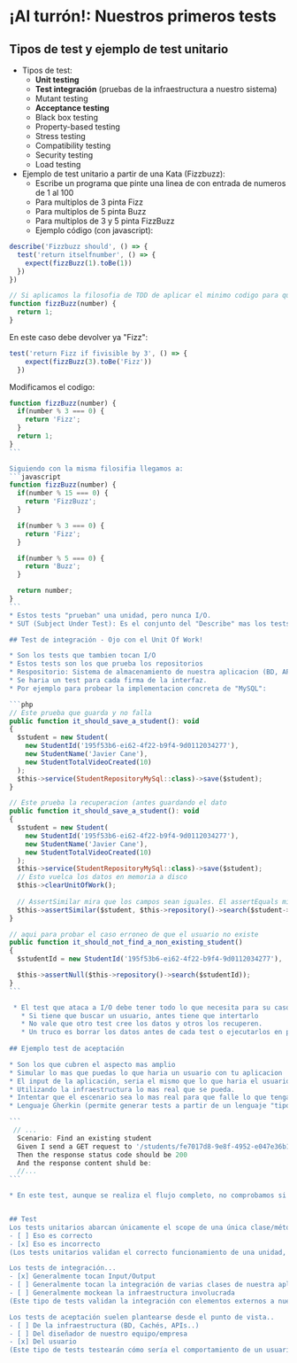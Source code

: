 # ¡Al turrón!: Nuestros primeros tests

## Tipos de test y ejemplo de test unitario

* Tipos de test:
  * **Unit testing**
  * **Test integración** (pruebas de la infraestructura a nuestro sistema)
  * Mutant testing
  * **Acceptance testing**
  * Black box testing
  * Property-based testing
  * Stress testing
  * Compatibility testing
  * Security testing
  * Load testing
* Ejemplo de test unitario a partir de una Kata (Fizzbuzz):
  * Escribe un programa que pinte una linea de con entrada de numeros de 1 al 100
  * Para multiplos de 3 pinta Fizz
  * Para multiplos de 5 pinta Buzz
  * Para multiplos de 3 y 5 pinta FizzBuzz
  * Ejemplo código (con javascript):  
```javascript
describe('Fizzbuzz should', () => {
  test('return itselfnumber', () => {
    expect(fizzBuzz(1).toBe(1))
  })
})

// Si aplicamos la filosofia de TDD de aplicar el minimo codigo para que funcione:
function fizzBuzz(number) {
  return 1;
}
```
En este caso debe devolver ya "Fizz":
```javascript
test('return Fizz if fivisible by 3', () => {
    expect(fizzBuzz(3).toBe('Fizz'))
  })
```

Modificamos el codigo:
````javascript
function fizzBuzz(number) {
  if(number % 3 === 0) {
    return 'Fizz';
  }
  return 1;
}
```

Siguiendo con la misma filosifia llegamos a:
```javascript
function fizzBuzz(number) {
  if(number % 15 === 0) {
    return 'FizzBuzz';
  }

  if(number % 3 === 0) {
    return 'Fizz';
  }

  if(number % 5 === 0) {
    return 'Buzz';
  }

  return number;
}
```
* Estos tests "prueban" una unidad, pero nunca I/O.
* SUT (Subject Under Test): Es el conjunto del "Describe" mas los tests que incluyen a ese caso.

## Test de integración - Ojo con el Unit Of Work!

* Son los tests que tambien tocan I/O
* Estos tests son los que prueba los repositorios
* Respositorio: Sistema de almacenamiento de nuestra aplicacion (BD, APIs, Cachés, etc.)
* Se haria un test para cada firma de la interfaz.
* Por ejemplo para probear la implementacion concreta de "MySQL":

```php
// Este prueba que guarda y no falla
public function it_should_save_a_student(): void 
{
  $student = new Student(
    new StudentId('195f53b6-ei62-4f22-b9f4-9d0112034277'),
    new StudentName('Javier Cane'),
    new StudentTotalVideoCreated(10)
  );
  $this->service(StudentRepositoryMySql::class)->save($student);
}

// Este prueba la recuperacion (antes guardando el dato
public function it_should_save_a_student(): void 
{
  $student = new Student(
    new StudentId('195f53b6-ei62-4f22-b9f4-9d0112034277'),
    new StudentName('Javier Cane'),
    new StudentTotalVideoCreated(10)
  );
  $this->service(StudentRepositoryMySql::class)->save($student);
  // Esto vuelca los datos en memoria a disco
  $this->clearUnitOfWork();
  
  // AssertSimilar mira que los campos sean iguales. El assertEquals miraria que la referencia sea igual, y en este caso no.
  $this->assertSimilar($student, $this->repository()->search($student->id()));
}

// aqui para probar el caso erroneo de que el usuario no existe
public function it_should_not_find_a_non_existing_student()
{
  $studentId = new StudentId('195f53b6-ei62-4f22-b9f4-9d0112034277'),

  $this->assertNull($this->repository()->search($studentId));
}
```

 * El test que ataca a I/O debe tener todo lo que necesita para su caso de prueba. Por ejemplo:
   * Si tiene que buscar un usuario, antes tiene que intertarlo
   * No vale que otro test cree los datos y otros los recuperen.
   * Un truco es borrar los datos antes de cada test o ejecutarlos en paralelo.
   
## Ejemplo test de aceptación

* Son los que cubren el aspecto mas amplio
* Simular lo mas que puedas lo que haria un usuario con tu aplicacion
* El input de la aplicación, seria el mismo que lo que haria el usuario (Llamas HTTP en api, comandos en cli, etc.)
* Utilizando la infraestructura lo mas real que se pueda.
* Intentar que el escenario sea lo mas real para que falle lo que tenga que fallar en producción
* Lenguaje Gherkin (permite generar tests a partir de un lenguaje "tipo negocio"):

```
 // ...
  Scenario: Find an existing student
  Given I send a GET request to '/students/fe7017d8-9e8f-4952-e047e36b1694'
  Then the response status code should be 200
  And the response content shuld be:
  //...
```

* En este test, aunque se realiza el flujo completo, no comprobamos si "el dato se ha guardado en BBDD" o si se "ha publicado el evento". Simplemente que la salida es la que toca. Lo otro ya lo hace los tests de integracion y los unitarios.


## Test
Los tests unitarios abarcan únicamente el scope de una única clase/método
- [ ] Eso es correcto
- [x] Eso es incorrecto
(Los tests unitarios validan el correcto funcionamiento de una unidad, que no necesariamente se corresponderá con una única clase)

Los tests de integración...
- [x] Generalmente tocan Input/Output
- [ ] Generalmente tocan la integración de varias clases de nuestra aplicación
- [ ] Generalmente mockean la infraestructura involucrada
(Este tipo de tests validan la integración con elementos externos a nuestra aplicación (BD, APIs...) por lo que no deberían mockear esta interacción)

Los tests de aceptación suelen plantearse desde el punto de vista..
- [ ] De la infraestructura (BD, Cachés, APIs..)
- [ ] Del diseñador de nuestro equipo/empresa
- [x] Del usuario
(Este tipo de tests testearán cómo sería el comportamiento de un usuario con nuestra aplicación, emulando el mismo punto de entrada y comprobando la respuesta que recibe)


